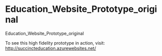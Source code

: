 # Education_Website_Prototype_original
Education_Website_Prototype_original

To see this high fidelity prototype in action, visit:  
http://succincteducation.azurewebsites.net/
